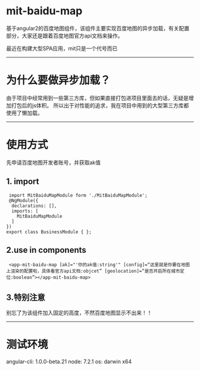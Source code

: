 # mit-baidu-map
基于angular2的百度地图组件，该组件主要实现百度地图的异步加载，有关配置部分，大家还是跟着百度地图官方api文档来操作。

最近在构建大型SPA应用，mit只是一个代号而已

-------

# 为什么要做异步加载？
由于项目中经常用到一些第三方库，但如果直接打包进项目里面去的话，无疑是增加打包后的js体积。
所以出于对性能的追求，我在项目中用到的大型第三方库都使用了懒加载。


-------

# 使用方式

先申请百度地图开发者账号，并获取ak值

## 1. import

```
 import MitBaiduMapModule form './MitBaiduMapModule';
 @NgModule({
  declarations: [],
  imports: [
    MitBaiduMapModule
  ]
})
export class BusinessModule { };
``` 

## 2.use in components
```
 <app-mit-baidu-map [ak]="'你的ak值:string'" [config]=“这里就是你要在地图上渲染的配置啦，具体看官方api文档:objcet” [geolocation]=“是否开启所在城市定位:boolean”></app-mit-baidu-map>
```
## 3.特别注意
别忘了为该组件加入固定的高度，不然百度地图显示不出来！！

-------


# 测试环境
angular-cli: 1.0.0-beta.21
node: 7.2.1
os: darwin x64



